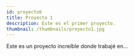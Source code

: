 ```yaml
---
id: proyecto6
title: Proyecto 1
description: Este es el primer proyecto.
thumbnail: /thumbnails/proyecto1.jpg
---
```

Este es un proyecto increíble donde trabajé en...
